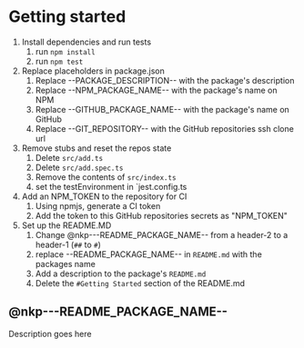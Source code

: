 # Getting started

1. Install dependencies and run tests
    1. run `npm install`
    2. run `npm test`
2. Replace placeholders in package.json
    1. Replace --PACKAGE_DESCRIPTION-- with the package's description
    2. Replace --NPM_PACKAGE_NAME-- with the package's name on NPM
    3. Replace --GITHUB_PACKAGE_NAME-- with the package's name on GitHub
    4. Replace --GIT_REPOSITORY-- with the GitHub repositories ssh clone url
3. Remove stubs and reset the repos state
    1. Delete `src/add.ts`
    2. Delete `src/add.spec.ts`
    3. Remove the contents of `src/index.ts`
    4. set the testEnvironment in `jest.config.ts
4. Add an NPM_TOKEN to the repository for CI
    1. Using npmjs, generate a CI token
    2. Add the token to this GitHub repositories secrets as "NPM_TOKEN"
5. Set up the README.MD
    1. Change @nkp---README_PACKAGE_NAME-- from a header-2 to a header-1 (`##` to `#`)
    2. replace --README_PACKAGE_NAME-- in `README.md` with the packages name
    3. Add a description to the package's `README.md`
    4. Delete the `#Getting Started` section of the README.md

## @nkp---README_PACKAGE_NAME--

Description goes here
